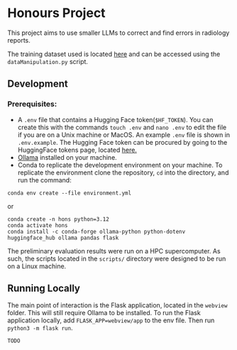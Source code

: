 # Honours Project

This project aims to use smaller LLMs to correct and find errors in radiology reports.

The training dataset used is located [here](https://huggingface.co/datasets/ibrahimhamamci/CT-RATE/tree/main/dataset/radiology_text_reports) and can be accessed using the `dataManipulation.py` script. 



## Development

### Prerequisites:

- A `.env` file that contains a Hugging Face token(`$HF_TOKEN`). You can create this with the commands `touch .env` and `nano .env` to edit the file if you are on a Unix machine or MacOS. An example `.env` file is shown in `.env.example`. The Hugging Face token can be procured by going to the HuggingFace tokens page, located [here.](https://huggingface.co/settings/tokens)
- [Ollama](https://ollama.com/download) installed on your machine.
- Conda to replicate the development environment on your machine. To replicate the environment clone the repository, `cd` into the directory, and run the command: 

```
conda env create --file environment.yml
```
or

```
conda create -n hons python=3.12
conda activate hons
conda install -c conda-forge ollama-python python-dotenv huggingface_hub ollama pandas flask
```

The preliminary evaluation results were run on a HPC supercomputer. As such, the scripts located in the `scripts/` directory were designed to be run on a Linux machine. 


## Running Locally

The main point of interaction is the Flask application, located in the `webview` folder. This will still require Ollama to be installed. To run the Flask application locally, add `FLASK_APP=webview/app` to the env file. Then run `python3 -m flask run`. 

`TODO`
